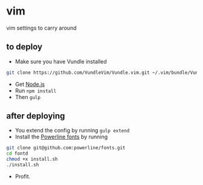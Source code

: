 # vim
vim settings to carry around

## to deploy
- Make sure you have Vundle installed
```bash
git clone https://github.com/VundleVim/Vundle.vim.git ~/.vim/bundle/Vundle.vim
```
- Get [Node.js][1]
- Run `npm install`
- Then `gulp`

## after deploying
- You extend the config by running `gulp extend`
- Install the [Powerline fonts][2] by running
```bash
git clone git@github.com:powerline/fonts.git
cd fontd
chmod +x install.sh
./install.sh
```
- Profit.

[1]: https://nodejs.org
[2]: https://powerline.readthedocs.io/en/master/installation/osx.html#vim-installation
